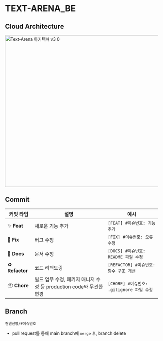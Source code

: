 # TEXT-ARENA_BE

## Cloud Architecture
<img width="700" height="500" alt="Text-Arena 아키텍쳐 v3 0" src="https://github.com/user-attachments/assets/d3731f02-aa2d-419e-aa69-1a6ba945a504" />

## Commit
| 커밋 타입 | 설명 | 예시 |
| ------- | ---- | ---- |
| ✨ **Feat** | 새로운 기능 추가 | `[FEAT] #이슈번호: 기능 추가` |
| 🐛 **Fix** | 버그 수정 | `[FIX] #이슈번호: 오류 수정` |
| 📄 **Docs** | 문서 수정 | `[DOCS] #이슈번호: README 파일 수정` |
| ♻️ **Refactor** | 코드 리팩토링 | `[REFACTOR] #이슈번호: 함수 구조 개선` |
| 📦 **Chore** | 빌드 업무 수정, 패키지 매니저 수정 등 production code와 무관한 변경 | `[CHORE] #이슈번호: .gitignore 파일 수정` |

## Branch

`컨벤션명/#이슈번호`

- pull request를 통해 main branch에 `merge` 후, branch delete
